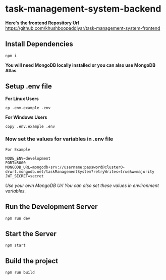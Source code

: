 # task-management-system-backend

**Here's the frontend Repository Url**
<https://github.com/khushboopaddiyar/task-management-system-frontend>

## Install Dependencies
```
npm i
```

**You will need MongoDB locally installed or you can also use MongoDB Atlas**

## Setup .env file

**For Linux Users**
```
cp .env.example .env
```

**For Windows Users**
```
copy .env.example .env
```

### Now set the values for variables in .env file

`For Example`
```
NODE_ENV=development
PORT=5000
MONGODB_URL=mongodb+srv://username:password@cluster0-drwrt.mongodb.net/taskManagementSystem?retryWrites=true&w=majority
JWT_SECRET=secret
```

*Use your own MongoDB Url*
*You can also set these values in environment variables.*

## Run the Development Server
```
npm run dev
```

## Start the Server
```
npm start
```

## Build the project
```
npm run build
```